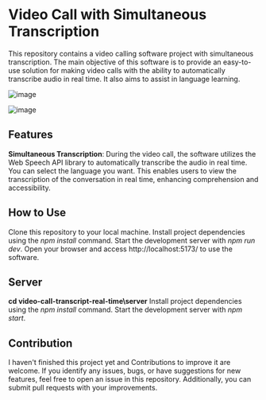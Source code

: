 # Video Call with Simultaneous Transcription

This repository contains a video calling software project with simultaneous transcription. The main objective of this software is to provide an easy-to-use solution for making video calls with the ability to automatically transcribe audio in real time. It also aims to assist in language learning.

![image](https://github.com/rafaelsouzagomes/video-call-transcript-real-time/assets/41433728/803d0db2-5b35-42e3-b04a-79d03cda8fb8)

![image](https://github.com/rafaelsouzagomes/video-call-transcript-real-time/assets/41433728/0ebce5bf-c1a0-4248-aa18-d4055bb6c5c3)

## Features

**Simultaneous Transcription**: During the video call, the software utilizes the Web Speech API library to automatically transcribe the audio in real time. You can select the language you want. This enables users to view the transcription of the conversation in real time, enhancing comprehension and accessibility.

## How to Use

Clone this repository to your local machine.
Install project dependencies using the *npm install* command.
Start the development server with *npm run dev*.
Open your browser and access http://localhost:5173/ to use the software.

## Server
**cd video-call-transcript-real-time\server**
Install project dependencies using the *npm install* command.
Start the development server with *npm start*.

## Contribution
I haven't finished this project yet and Contributions to improve it are welcome. If you identify any issues, bugs, or have suggestions for new features, feel free to open an issue in this repository. Additionally, you can submit pull requests with your improvements.
